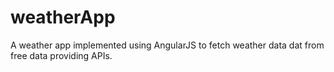 # weatherApp
A weather app implemented using AngularJS to fetch weather data dat from free data providing APIs.
